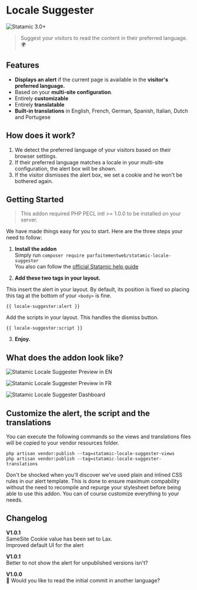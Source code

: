 # Locale Suggester

![Statamic 3.0+](https://img.shields.io/badge/Statamic-3.0+-FF269E?style=for-the-badge&link=https://statamic.com)
> Suggest your visitors to read the content in their preferred language. 🌍

## Features
- **Displays an alert** if the current page is available in the **visitor's preferred language.**
- Based on your **multi-site configuration**.
- Entirely **customizable**
- Entirely **translatable**
- **Built-in translations** in English, French, German, Spanish, Italian, Dutch and Portugese

## How does it work?

1. We detect the preferred language of your visitors based on their browser settings.
2. If their preferred language matches a locale in your multi-site configuration, the alert box will be shown.
3. If the visitor dismisses the alert box, we set a cookie and he won't be bothered again.

## Getting Started

> This addon required PHP PECL intl >= 1.0.0 to be installed on your server.

We have made things easy for you to start. Here are the three steps your need to follow:

1. **Install the addon**  
   Simply run `composer require parfaitementweb/statamic-locale-suggester`  
   You also can follow the [official Statamic help guide](https://statamic.dev/addons#installing-addons)


2. **Add these two tags in your layout.**  

This insert the alert in your layout. By default, its position is fixed so placing this tag at the bottom of your `<body>` is fine.
```
{{ locale-suggester:alert }}
```

Add the scripts in your layout. This handles the dismiss button.
```
{{ locale-suggester:script }}
```

3. **Enjoy.**

## What does the addon look like?

![Statamic Locale Suggester Preview in EN](https://parfaitementweb.com/statamic/statamic-locale-suggester/statamic-locale-suggester-en.png)

![Statamic Locale Suggester Preview in FR](https://parfaitementweb.com/statamic/statamic-locale-suggester/statamic-locale-suggester-fr.png)

![Statamic Locale Suggester Dashboard](https://parfaitementweb.com/statamic/statamic-locale-suggester/statamic-locale-suggester-dashboard.png)

## Customize the alert, the script and the translations

You can execute the following commands so the views and translations files will be copied to your vendor resources folder.

```
php artisan vendor:publish --tag=statamic-locale-suggester-views
php artisan vendor:publish --tag=statamic-locale-suggester-translations
```

Don't be shocked when you'll discover we've used plain and inlined CSS rules in our alert template. This is done to ensure maximum compability without the need to recompile and repurge your stylesheet before being able to use this addon. You can of course customize everything to your needs.

## Changelog

**V1.0.1**  
SameSite Cookie value has been set to Lax.  
Improved default UI for the alert

**V1.0.1**  
Better to not show the alert for unpublished versions isn't?

**V1.0.0**  
🚀 Would you like to read the initial commit in another language?
